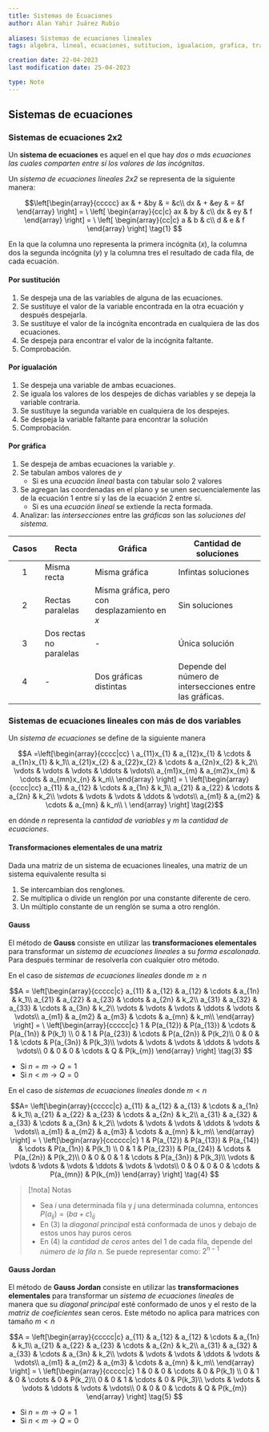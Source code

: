 ```yaml
---
title: Sistemas de Ecuaciones
author: Alan Yahir Juárez Rubio
 
aliases: Sistemas de ecuaciones lineales
tags: algebra, lineal, ecuaciones, sutitucion, igualacion, grafica, transformaciones elementales, sistema, ecuaciones, gauss

creation date: 22-04-2023
last modification date: 25-04-2023

type: Note
---
```


## Sistemas de ecuaciones 

### Sistemas de ecuaciones 2x2

Un **sistema de ecuaciones** es aquel en el que hay _dos o más ecuaciones las cuales comparten entre sí los valores de las incógnitas_.

Un _sistema de ecuaciones lineales  2x2_ se representa de la siguiente manera:

$$\left[\begin{array}{ccccc}
ax & + &by & = &c\\
dx & + &ey & = &f
\end{array} \right] =  
\
\left[ \begin{array}{cc|c}
ax & by & c\\
dx & ey & f
\end{array} \right] = 
\
\left[ \begin{array}{cc|c}
a & b & c\\
d & e & f
\end{array} \right] \tag{1}
$$

En la que la columna uno representa la primera incógnita ($x$), la columna dos la segunda incógnita ($y$) y la columna tres el resultado de cada fila, de cada ecuación.

#### Por sustitución

1. Se despeja una de las variables de alguna de las ecuaciones.
2. Se sustituye el valor de la variable encontrada en la otra ecuación y después despejarla.
3. Se sustituye el valor de la incógnita encontrada en cualquiera de las dos ecuaciones.
4. Se despeja para encontrar el valor de la incógnita faltante.
5. Comprobación.

#### Por igualación

1. Se despeja una variable de ambas ecuaciones.
2. Se iguala los valores de los despejes de dichas variables y se depeja la variable contraria.
3. Se sustituye la segunda variable en cualquiera de los despejes.
4. Se despeja la variable faltante para encontrar la solución
5. Comprobación.

#### Por gráfica

1. Se despeja de ambas ecuaciones la variable $y$.
2. Se tabulan ambos valores de $y$
	 - Si es una _ecuación lineal_ basta con tabular solo 2 valores 
3. Se agregan las coordenadas en el plano y se unen secuencialemente las de la ecuación 1 entre sí y las de la ecuación 2 entre sí.
	 - Si es una _ecuación lineal_ se extiende la recta formada.
 4.  Analizar: las _intersecciones_ entre las _gráficas_ son las _soluciones del sistema_.

| Casos | Recta                   | Gráfica                                       | Cantidad de soluciones                                   |
|:-----:| ----------------------- | --------------------------------------------- | -------------------------------------------------------- |
|   1   | Misma recta             | Misma gráfica                                 | Infintas soluciones                                      |
|   2   | Rectas paralelas        | Misma gráfica, pero con desplazamiento en $x$ | Sin soluciones                                           |
|   3   | Dos rectas no paralelas | -                                             | Única solución                                           |
|   4   | -                       | Dos gráficas distintas                        | Depende del número de intersecciones entre las gráficas. |

### Sistemas de ecuaciones lineales con más de dos variables

Un _sistema de ecuaciones_ se define de la siguiente manera

$$A =\left[\begin{array}{cccc|cc}
\
a_{11}x_{1} & a_{12}x_{1} & \cdots & a_{1n}x_{1}  & k_1\\
a_{21}x_{2} & a_{22}x_{2} & \cdots & a_{2n}x_{2}  & k_2\\
\vdots      & \vdots      & \vdots & \ddots       & \vdots\\ 
a_{m1}x_{m} & a_{m2}x_{m} & \cdots & a_{mn}x_{n} & k_n\\
\end{array} \right] =
\
\left[\begin{array}{cccc|cc}
a_{11} & a_{12} & \cdots & a_{1n} & k_1\\
a_{21} & a_{22} & \cdots & a_{2n} & k_2\\
\vdots & \vdots & \vdots & \ddots & \vdots\\ 
a_{m1} & a_{m2} & \cdots & a_{mn} & k_n\\
\
\end{array} \right] \tag{2}$$

en dónde $n$ representa la _cantidad de variables_ y $m$ la _cantidad de ecuaciones_.

#### Transformaciones elementales de una matriz

Dada una matriz de un sistema de ecuaciones lineales, una matriz de un sistema equivalente resulta si

1. Se intercambian dos renglones.
2. Se multiplica o divide un renglón por una constante diferente de cero.
3. Un múltiplo constante de un renglón se suma a otro renglón.

#### Gauss

El método de **Gauss** consiste en utilizar las **transformaciones elementales** para transformar un _sistema de ecuaciones lineales_ a su _forma escalonada_. Para después terminar de resolverla con cualquier otro método.

En el caso de _sistemas de ecuaciones lineales_ donde $m \geq n$ 

$$A =
\left[\begin{array}{ccccc|c}
a_{11} & a_{12} & a_{12} & \cdots & a_{1n} & k_1\\
a_{21} & a_{22} & a_{23} & \cdots & a_{2n} & k_2\\
a_{31} & a_{32} & a_{33} & \cdots & a_{3n} & k_2\\
\vdots & \vdots & \vdots & \ddots & \vdots & \vdots\\ 
a_{m1} & a_{m2} & a_{m3} & \cdots & a_{mn} & k_m\\
\end{array} \right] =
\
\left[\begin{array}{ccccc|c}
1      & P(a_{12})   & P(a_{13}) &  \cdots & P(a_{1n}) & P(k_1) \\
0      & 1           & P(a_{23}) & \cdots & P(a_{2n}) & P(k_2)\\
0      & 0           & 1         & \cdots & P(a_{3n}) & P(k_3)\\
\vdots & \vdots      & \vdots    & \ddots & \vdots    & \vdots\\ 
0      & 0           & 0         & \cdots & Q         & P(k_{m})
\end{array} \right] \tag{3}
$$

- Si $n = m \to Q = 1$
- Si $n < m \to Q = 0$

En el caso de _sistemas de ecuaciones lineales_ donde $m < n$

$$A=
\left[\begin{array}{ccccc|c}
a_{11} & a_{12} & a_{13} &  \cdots & a_{1n} & k_1\\
a_{21} & a_{22} & a_{23} & \cdots & a_{2n} & k_2\\
a_{31} & a_{32} & a_{33} & \cdots & a_{3n} & k_2\\
\vdots & \vdots & \vdots & \ddots & \vdots & \vdots\\ 
a_{m1} & a_{m2} & a_{m3} & \cdots & a_{mn} & k_m\\
\end{array} \right] =
\
\left[\begin{array}{cccccc|c}
1      & P(a_{12})   & P(a_{13}) & P(a_{14}) & \cdots & P(a_{1n}) & P(k_1) \\
0      & 1           & P(a_{23}) & P(a_{24}) & \cdots & P(a_{2n}) & P(k_2)\\
0      & 0           & 0         & 1         & \cdots & P(a_{3n}) & P(k_3)\\
\vdots & \vdots      & \vdots    & \vdots    & \ddots & \vdots    & \vdots\\ 
0      & 0           & 0         & 0         & \cdots & P(a_{mn})         & P(k_{m})
\end{array} \right] \tag{4}
$$

> [!nota] Notas
> 
> - Sea $i$ una determinada fila y $j$ una determinada columna, entonces $P(a_{ij}) = (ba+ c)_{ij}$
> - En $(3)$ la _diagonal principal_ está conformada de unos y debajo de estos unos hay puros ceros
> - En $(4)$ la _cantidad de ceros_ antes del  $1$ de cada fila, depende del _número de la fila $n$_. Se puede representar como: $2^{n-1}$

#### Gauss Jordan

El método de **Gauss Jordan** consiste en utilizar las **transformaciones elementales** para transformar un _sistema de ecuaciones lineales_ de manera que su _diagonal principal_ esté conformado de unos y el resto de la _matriz de coeficientes_ sean ceros. Este método no aplica para matrices con tamaño  $m < n$

$$A =
\left[\begin{array}{ccccc|c}
a_{11} & a_{12} & a_{12} & \cdots & a_{1n} & k_1\\
a_{21} & a_{22} & a_{23} & \cdots & a_{2n} & k_2\\
a_{31} & a_{32} & a_{33} & \cdots & a_{3n} & k_2\\
\vdots & \vdots & \vdots & \ddots & \vdots & \vdots\\ 
a_{m1} & a_{m2} & a_{m3} & \cdots & a_{mn} & k_m\\
\end{array} \right] =
\
\left[\begin{array}{ccccc|c}
1      & 0   & 0 &  \cdots & 0 & P(k_1) \\
0      & 1           & 0 & \cdots & 0 & P(k_2)\\
0      & 0           & 1         & \cdots & 0 & P(k_3)\\
\vdots & \vdots      & \vdots    & \ddots & \vdots    & \vdots\\ 
0      & 0           & 0         & \cdots & Q         & P(k_{m})
\end{array} \right] \tag{5}
$$

- Si $n = m \to Q = 1$
- Si $n < m \to Q = 0$
